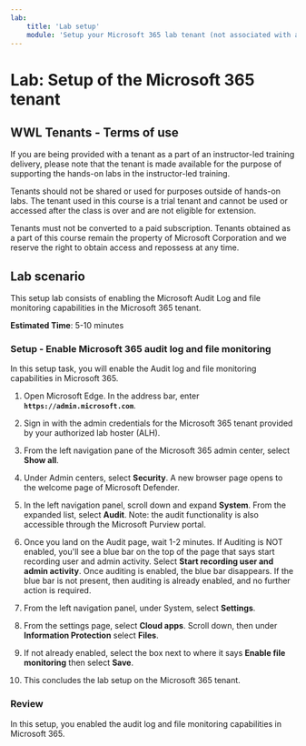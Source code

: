 ```yaml
---
lab:
    title: 'Lab setup'
    module: 'Setup your Microsoft 365 lab tenant (not associated with a Learn module)'
---
```


# Lab: Setup of the Microsoft 365 tenant

## WWL Tenants - Terms of use
If you are being provided with a tenant as a part of an instructor-led training delivery, please note that the tenant is made available for the purpose of supporting the hands-on labs in the instructor-led training.

Tenants should not be shared or used for purposes outside of hands-on labs. The tenant used in this course is a trial tenant and cannot be used or accessed after the class is over and are not eligible for extension.

Tenants must not be converted to a paid subscription. Tenants obtained as a part of this course remain the property of Microsoft Corporation and we reserve the right to obtain access and repossess at any time.

## Lab scenario

This setup lab consists of enabling the Microsoft Audit Log and file monitoring capabilities in the Microsoft 365 tenant.

**Estimated Time**: 5-10 minutes

### Setup - Enable Microsoft 365 audit log and file monitoring

In this setup task, you will enable the Audit log and file monitoring capabilities in Microsoft 365.  

1. Open Microsoft Edge. In the address bar, enter **`https://admin.microsoft.com`**.

1. Sign in with the admin credentials for the Microsoft 365 tenant provided by your authorized lab hoster (ALH).

1. From the left navigation pane of the Microsoft 365 admin center, select **Show all**.

1. Under Admin centers, select **Security**.  A new browser page opens to the welcome page of Microsoft Defender.

1. In the left navigation panel, scroll down and expand **System**.  From the expanded list, select **Audit**.  Note: the audit functionality is also accessible through the Microsoft Purview portal.

1. Once you land on the Audit page, wait 1-2 minutes.  If Auditing is NOT enabled, you'll see a blue bar on the top of the page that says start recording user and admin activity.  Select **Start recording user and admin activity**.  Once auditing is enabled, the blue bar disappears.  If the blue bar is not present, then auditing is already enabled, and no further action is required.

1. From the left navigation panel, under System, select **Settings**.

1. From the settings page, select **Cloud apps**.   Scroll down, then under **Information Protection** select **Files**.

1. If not already enabled, select the box next to where it says **Enable file monitoring** then select **Save**.  

1. This concludes the lab setup on the Microsoft 365 tenant.

### Review

In this setup, you enabled the audit log and file monitoring capabilities in Microsoft 365.
